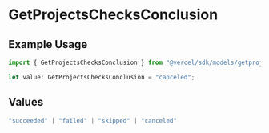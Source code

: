 # GetProjectsChecksConclusion

## Example Usage

```typescript
import { GetProjectsChecksConclusion } from "@vercel/sdk/models/getprojectsop.js";

let value: GetProjectsChecksConclusion = "canceled";
```

## Values

```typescript
"succeeded" | "failed" | "skipped" | "canceled"
```